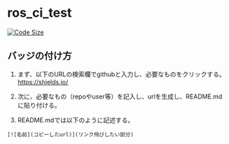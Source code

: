 # ros_ci_test
[![Code Size](https://img.shields.io/github/languages/code-size/YumaMatsumura/ros_ci_test)](https://github.com/YumaMatsumura/ros_ci_test)

## バッジの付け方
1. まず、以下のURLの検索欄でgithubと入力し、必要なものをクリックする。
https://shields.io/

2. 次に、必要なもの（repoやuser等）を記入し、urlを生成し、README.mdに貼り付ける。
3. README.mdでは以下のように記述する。
```
[![名前](コピーしたurl)](リンク飛びしたい部分)
```

